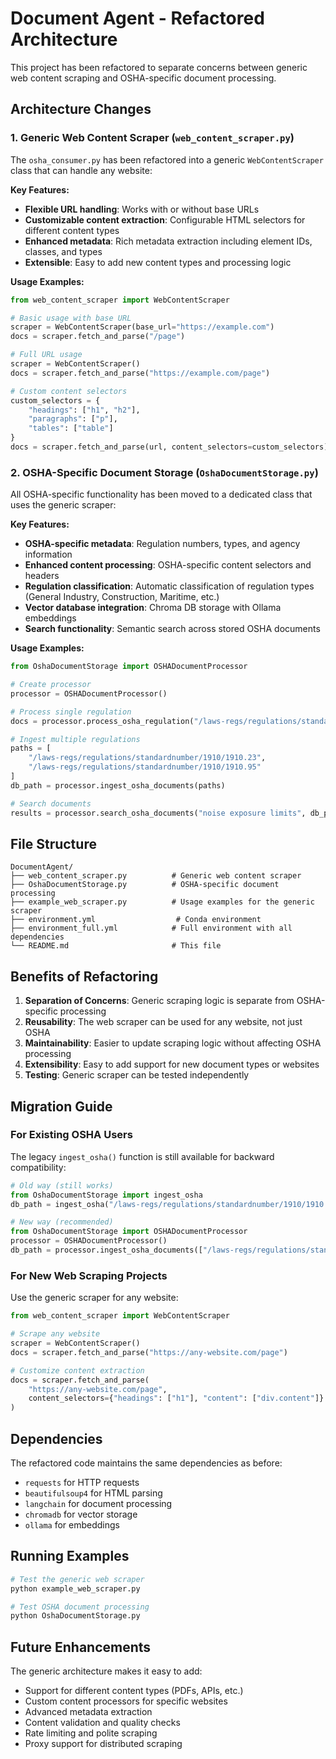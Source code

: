 # Document Agent - Refactored Architecture

This project has been refactored to separate concerns between generic web content scraping and OSHA-specific document processing.

## Architecture Changes

### 1. Generic Web Content Scraper (`web_content_scraper.py`)

The `osha_consumer.py` has been refactored into a generic `WebContentScraper` class that can handle any website:

**Key Features:**
- **Flexible URL handling**: Works with or without base URLs
- **Customizable content extraction**: Configurable HTML selectors for different content types
- **Enhanced metadata**: Rich metadata extraction including element IDs, classes, and types
- **Extensible**: Easy to add new content types and processing logic

**Usage Examples:**
```python
from web_content_scraper import WebContentScraper

# Basic usage with base URL
scraper = WebContentScraper(base_url="https://example.com")
docs = scraper.fetch_and_parse("/page")

# Full URL usage
scraper = WebContentScraper()
docs = scraper.fetch_and_parse("https://example.com/page")

# Custom content selectors
custom_selectors = {
    "headings": ["h1", "h2"],
    "paragraphs": ["p"],
    "tables": ["table"]
}
docs = scraper.fetch_and_parse(url, content_selectors=custom_selectors)
```

### 2. OSHA-Specific Document Storage (`OshaDocumentStorage.py`)

All OSHA-specific functionality has been moved to a dedicated class that uses the generic scraper:

**Key Features:**
- **OSHA-specific metadata**: Regulation numbers, types, and agency information
- **Enhanced content processing**: OSHA-specific content selectors and headers
- **Regulation classification**: Automatic classification of regulation types (General Industry, Construction, Maritime, etc.)
- **Vector database integration**: Chroma DB storage with Ollama embeddings
- **Search functionality**: Semantic search across stored OSHA documents

**Usage Examples:**
```python
from OshaDocumentStorage import OSHADocumentProcessor

# Create processor
processor = OSHADocumentProcessor()

# Process single regulation
docs = processor.process_osha_regulation("/laws-regs/regulations/standardnumber/1910/1910.23")

# Ingest multiple regulations
paths = [
    "/laws-regs/regulations/standardnumber/1910/1910.23",
    "/laws-regs/regulations/standardnumber/1910/1910.95"
]
db_path = processor.ingest_osha_documents(paths)

# Search documents
results = processor.search_osha_documents("noise exposure limits", db_path)
```

## File Structure

```
DocumentAgent/
├── web_content_scraper.py          # Generic web content scraper
├── OshaDocumentStorage.py          # OSHA-specific document processing
├── example_web_scraper.py          # Usage examples for the generic scraper
├── environment.yml                  # Conda environment
├── environment_full.yml            # Full environment with all dependencies
└── README.md                       # This file
```

## Benefits of Refactoring

1. **Separation of Concerns**: Generic scraping logic is separate from OSHA-specific processing
2. **Reusability**: The web scraper can be used for any website, not just OSHA
3. **Maintainability**: Easier to update scraping logic without affecting OSHA processing
4. **Extensibility**: Easy to add support for new document types or websites
5. **Testing**: Generic scraper can be tested independently

## Migration Guide

### For Existing OSHA Users

The legacy `ingest_osha()` function is still available for backward compatibility:

```python
# Old way (still works)
from OshaDocumentStorage import ingest_osha
db_path = ingest_osha("/laws-regs/regulations/standardnumber/1910/1910.23")

# New way (recommended)
from OshaDocumentStorage import OSHADocumentProcessor
processor = OSHADocumentProcessor()
db_path = processor.ingest_osha_documents(["/laws-regs/regulations/standardnumber/1910/1910.23"])
```

### For New Web Scraping Projects

Use the generic scraper for any website:

```python
from web_content_scraper import WebContentScraper

# Scrape any website
scraper = WebContentScraper()
docs = scraper.fetch_and_parse("https://any-website.com/page")

# Customize content extraction
docs = scraper.fetch_and_parse(
    "https://any-website.com/page",
    content_selectors={"headings": ["h1"], "content": ["div.content"]}
)
```

## Dependencies

The refactored code maintains the same dependencies as before:
- `requests` for HTTP requests
- `beautifulsoup4` for HTML parsing
- `langchain` for document processing
- `chromadb` for vector storage
- `ollama` for embeddings

## Running Examples

```bash
# Test the generic web scraper
python example_web_scraper.py

# Test OSHA document processing
python OshaDocumentStorage.py
```

## Future Enhancements

The generic architecture makes it easy to add:
- Support for different content types (PDFs, APIs, etc.)
- Custom content processors for specific websites
- Advanced metadata extraction
- Content validation and quality checks
- Rate limiting and polite scraping
- Proxy support for distributed scraping
